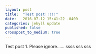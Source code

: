 ```yaml
---
layout: post
title:  "Test post!!!!!"
date:   2016-07-12 15:41:22 -0400
categories: jekyll update
published: false
crosspost_to_medium: true
---
```

Test post 1. Please ignore......
ssss
sss
sss
